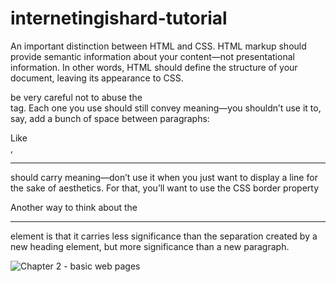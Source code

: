 # internetingishard-tutorial

An important distinction between HTML and CSS. HTML markup should provide semantic information about your content—not presentational information. In other words, HTML should define the structure of your document, leaving its appearance to CSS.

be very careful not to abuse the <br/> tag. Each one you use should still convey meaning—you shouldn’t use it to, say, add a bunch of space between paragraphs:

Like <br/>, <hr/> should carry meaning—don’t use it when you just want to display a line for the sake of aesthetics. For that, you’ll want to use the CSS border property

Another way to think about the <hr/> element is that it carries less significance than the separation created by a new heading element, but more significance than a new paragraph.

![Chapter 2 - basic web pages](https://internetingishard.com/html-and-css/basic-web-pages/basic-web-pages-f786d5.png)